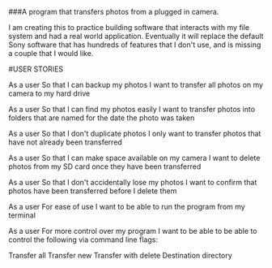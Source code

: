 ###A program that transfers photos from a plugged in camera.

I am creating this to practice building software that interacts with my file system and had a real world application. Eventually it will replace the default Sony software that has hundreds of features that I don't use, and is missing a couple that I would like.

#USER STORIES

As a user
So that I can backup my photos
I want to transfer all photos on my camera to my hard drive

As a user
So that I can find my photos easily
I want to transfer photos into folders that are named for the date the photo was taken

As a user
So that I don't duplicate photos
I only want to transfer photos that have not already been transferred

As a user
So that I can make space available on my camera
I want to delete photos from my SD card once they have been transferred

As a user
So that I don't accidentally lose my photos
I want to confirm that photos have been transferred before I delete them

As a user
For ease of use
I want to be able to run the program from my terminal

As a user
For more control over my program
I want to be able to be able to control the following via command line flags:

Transfer all
Transfer new
Transfer with delete
Destination directory
